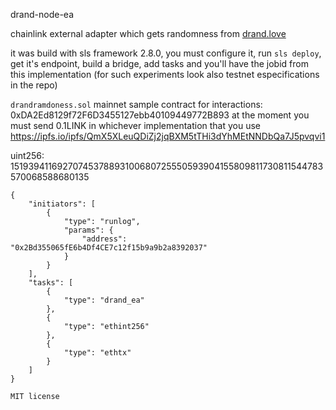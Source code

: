 drand-node-ea

chainlink external adapter which gets randomness from [drand.love](https://drand.love)

it was build with sls framework 2.8.0, you must configure it, run `sls deploy`, get it's endpoint, build a bridge, add tasks and you'll have the jobid from this implementation (for such experiments look also testnet especifications in the repo)

```drandramdoness.sol```
mainnet sample contract for interactions: 0xDA2Ed8129f72F6D3455127ebb40109449772B893 at the moment you must send 0.1LINK in whichever implementation that you use
https://ipfs.io/ipfs/QmX5XLeuQDiZj2jqBXM5tTHi3dYhMEtNNDbQa7J5pvqvi1

uint256: 15193941169270745378893100680725550593904155809811730811544783570068588680135

``` 
{
	"initiators": [
		{
			"type": "runlog",
			"params": {
				"address": "0x2Bd355065fE6b4Df4CE7c12f15b9a9b2a8392037"
			}
		}
	],
	"tasks": [
		{
			"type": "drand_ea"
		},
		{
			"type": "ethint256"
		},
		{
			"type": "ethtx"
		}
	]
}
```

```MIT license```